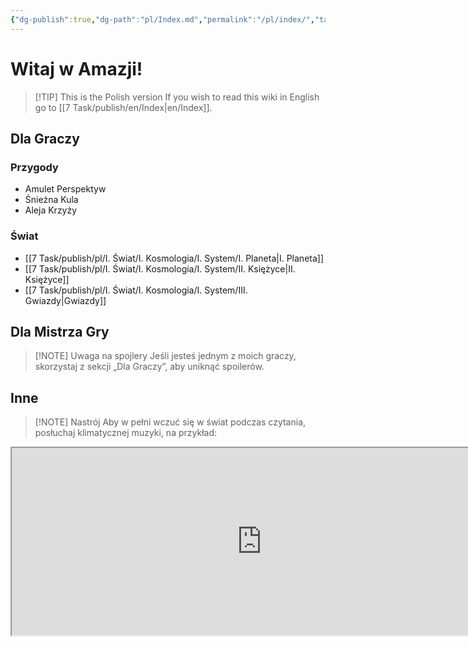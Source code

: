 ```yaml
---
{"dg-publish":true,"dg-path":"pl/Index.md","permalink":"/pl/index/","tags":["gardenEntry"]}
---
```



# Witaj w Amazji!
> [!TIP] This is the Polish version
> If you wish to read this wiki in English go to [[7 Task/publish/en/Index\|en/Index]].

## Dla Graczy
### Przygody
- Amulet Perspektyw
- Śnieżna Kula
- Aleja Krzyży

### Świat
- [[7 Task/publish/pl/I. Świat/I. Kosmologia/I. System/I. Planeta\|I. Planeta]]
- [[7 Task/publish/pl/I. Świat/I. Kosmologia/I. System/II. Księżyce\|II. Księżyce]]
- [[7 Task/publish/pl/I. Świat/I. Kosmologia/I. System/III. Gwiazdy\|Gwiazdy]]

## Dla Mistrza Gry
> [!NOTE] Uwaga na spojlery
> Jeśli jesteś jednym z moich graczy, skorzystaj z sekcji „Dla Graczy”, aby uniknąć spoilerów.

## Inne
> [!NOTE] Nastrój
> Aby w pełni wczuć się w świat podczas czytania, posłuchaj klimatycznej muzyki, na przykład:
<iframe src="https://embed.tidal.com/albums/52661671" width="800" height="300" allow="encrypted-media" sandbox="allow-same-origin allow-scripts allow-forms allow-popups" title="TIDAL Embed Player" />
